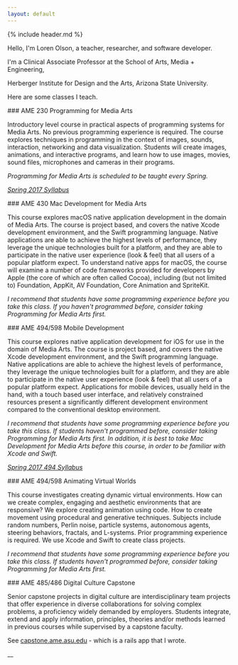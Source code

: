 ```yaml
---
layout: default
---
```

{% include header.md %}

<div markdown="1" class="lead lead-section">
Hello, I'm <span class="lead-bold">Loren Olson</span>, a teacher, researcher, and software developer.

I'm a Clinical Associate Professor at the School of Arts, Media + Engineering,

Herberger Institute for Design and the Arts, Arizona State University.
</div>

<div markdown="1" class="lead lead-section">

Here are some classes I teach.

</div>

<div markdown="1" class="lead-section">
### AME 230 Programming for Media Arts

Introductory level course in practical aspects of programming systems for Media Arts. No previous programming experience is required. The course explores techniques in programming in the context of images, sounds, interaction, networking and data visualization. Students will create images, animations, and interactive programs, and learn how to use images, movies, sound files, microphones and cameras in their programs.

*Programming for Media Arts is scheduled to be taught every Spring.*

*[Spring 2017 Syllabus](https://docs.google.com/document/d/1cFos9TGf_yC4V2tIAAtin7Rra0QdJxjI44wIDf8WsTQ/edit?usp=sharing)*
</div>

<div markdown="1" class="lead-section">
### AME 430 Mac Development for Media Arts

This course explores macOS native application development in the domain of Media Arts. The course is project based, and covers the native Xcode development environment, and the Swift programming language. Native applications are able to achieve the highest levels of performance, they leverage the unique technologies built for a platform, and they are able to participate in the native user experience (look & feel) that all users of a popular platform expect. To understand native apps for macOS, the course will examine a number of code frameworks provided for developers by Apple (the core of which are often called Cocoa), including (but not limited to) Foundation, AppKit, AV Foundation, Core Animation and SpriteKit.

*I recommend that students have some programming experience before you take this class. If you haven't programmed before, consider taking Programming for Media Arts first.*
</div>

<div markdown="1" class="lead-section">
### AME 494/598 Mobile Development

This course explores native application development for iOS for use in the domain of Media Arts. The course is project based, and covers the native Xcode development environment, and the Swift programming language. Native applications are able to achieve the highest levels of performance, they leverage the unique technologies built for a platform, and they are able to participate in the native user experience (look & feel) that all users of a popular platform expect. Applications for mobile devices, usually held in the hand, with a touch based user interface, and relatively constrained resources present a significantly different development environment compared to the conventional desktop environment.

*I recommend that students have some programming experience before you take this class. If students haven't programmed before, consider taking Programming for Media Arts first. In addition, it is best to take Mac Development for Media Arts before this course, in order to be familiar with Xcode and Swift.*

*[Spring 2017 494 Syllabus](https://docs.google.com/document/d/1s3H0IecYtAfgjLE38U-ZxxowhM6_N8knuKZls1DcDdo/pub)*
</div>


<div markdown="1" class="lead-section">
### AME 494/598 Animating Virtual Worlds

This course investigates creating dynamic virtual environments. How can we create complex, engaging and aesthetic environments that are responsive? We explore creating animation using code. How to create movement using procedural and generative techniques. Subjects include random numbers, Perlin noise, particle systems, autonomous agents, steering behaviors, fractals, and L-systems. Prior programming experience is required. We use Xcode and Swift to create class projects.

*I recommend that students have some programming experience before you take this class. If students haven't programmed before, consider taking Programming for Media Arts first.*
</div>


<div markdown="1" class="lead-section lead-section-last">
### AME 485/486 Digital Culture Capstone

Senior capstone projects in digital culture are interdisciplinary team projects that offer experience in diverse collaborations for solving complex problems, a proficiency widely demanded by employers. Students integrate, extend and apply information, principles, theories and/or methods learned in previous courses while supervised by a capstone faculty.

See [capstone.ame.asu.edu](https://capstone.ame.asu.edu) - which is a rails app that I wrote.
</div>





__
